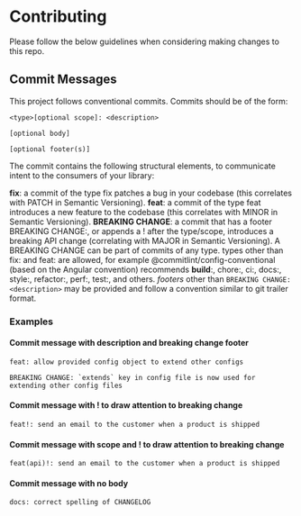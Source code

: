 # Contributing
Please follow the below guidelines when considering making changes to this repo.

## Commit Messages
This project follows conventional commits. Commits should be of the form:
```
<type>[optional scope]: <description>

[optional body]

[optional footer(s)]
```

The commit contains the following structural elements, to communicate intent to the consumers of your library:

**fix**: a commit of the type fix patches a bug in your codebase (this correlates with PATCH in Semantic Versioning).
**feat**: a commit of the type feat introduces a new feature to the codebase (this correlates with MINOR in Semantic Versioning).
**BREAKING CHANGE**: a commit that has a footer BREAKING CHANGE:, or appends a ! after the type/scope, introduces a breaking API change (correlating with MAJOR in Semantic Versioning). A BREAKING CHANGE can be part of commits of any type.
types other than fix: and feat: are allowed, for example @commitlint/config-conventional (based on the Angular convention) recommends **build**:, chore:, ci:, docs:, style:, refactor:, perf:, test:, and others.
*footers* other than `BREAKING CHANGE: <description>` may be provided and follow a convention similar to git trailer format.

### Examples
#### Commit message with description and breaking change footer
```
feat: allow provided config object to extend other configs

BREAKING CHANGE: `extends` key in config file is now used for extending other config files
```

#### Commit message with ! to draw attention to breaking change
```
feat!: send an email to the customer when a product is shipped
```

#### Commit message with scope and ! to draw attention to breaking change
```
feat(api)!: send an email to the customer when a product is shipped
```

#### Commit message with no body
```
docs: correct spelling of CHANGELOG
```